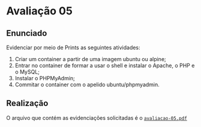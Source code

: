 # Avaliação 05
## Enunciado
Evidenciar por meio de Prints as seguintes atividades:
1) Criar um container a partir de uma imagem ubuntu ou alpine;
2) Entrar no container de formar a usar o shell e instalar o Apache, o PHP e o MySQL;
3) Instalar o PHPMyAdmin;
4) Commitar o container com o apelido ubuntu/phpmyadmin.

## Realização
O arquivo que contém as evidenciações solicitadas é o [`avaliacao-05.pdf`](https://github.com/claralivia/clara-livia--p8info-sor2/blob/main/etapa-02/avaliacao-05/avaliacao-05.pdf)
